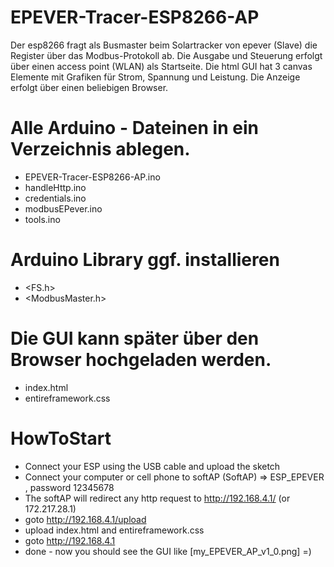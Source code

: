 # EPEVER-Tracer-ESP8266-AP
Der esp8266 fragt als Busmaster beim Solartracker von epever (Slave) die Register über das Modbus-Protokoll ab. 
Die Ausgabe und Steuerung erfolgt über einen access point (WLAN) als Startseite. 
Die html GUI hat 3 canvas Elemente mit Grafiken für Strom, Spannung und Leistung. 
Die Anzeige erfolgt über einen beliebigen Browser.

# Alle Arduino - Dateinen in ein Verzeichnis ablegen.
- EPEVER-Tracer-ESP8266-AP.ino 
- handleHttp.ino
- credentials.ino
- modbusEPever.ino
- tools.ino

# Arduino Library ggf. installieren 
- <FS.h> 
- <ModbusMaster.h>

# Die GUI kann später über den Browser hochgeladen werden.
- index.html
- entireframework.css

# HowToStart
- Connect your ESP using the USB cable and upload the sketch
- Connect your computer or cell phone to softAP (SoftAP) => ESP_EPEVER , password 12345678
- The softAP will redirect any http request to http://192.168.4.1/  (or 172.217.28.1)
- goto http://192.168.4.1/upload
- upload index.html and entireframework.css
- goto http://192.168.4.1
- done - now you should see the GUI like [my_EPEVER_AP_v1_0.png]  =)





